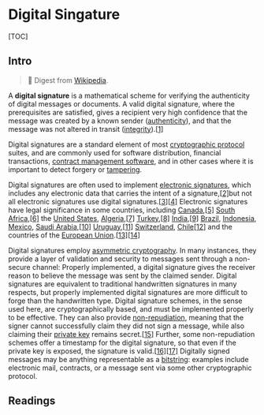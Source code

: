 # Digital Singature

[TOC]

## Intro

> :link: Digest from [Wikipedia](https://en.wikipedia.org/wiki/Digital_signature).

A **digital signature** is a mathematical scheme for verifying the authenticity of digital messages or documents. A valid digital signature, where the prerequisites are satisfied, gives a recipient very high confidence that the message was created by a known sender ([authenticity](https://en.wikipedia.org/wiki/Authentication)), and that the message was not altered in transit ([integrity](https://en.wikipedia.org/wiki/Data_integrity)).[[1\]](https://en.wikipedia.org/wiki/Digital_signature#cite_note-Vtkl8-1)

Digital signatures are a standard element of most [cryptographic protocol](https://en.wikipedia.org/wiki/Cryptographic_protocol) suites, and are commonly used for software distribution, financial transactions, [contract management software](https://en.wikipedia.org/wiki/Contract_management_software), and in other cases where it is important to detect forgery or [tampering](https://en.wikipedia.org/wiki/Tampering_(crime)).

Digital signatures are often used to implement [electronic signatures](https://en.wikipedia.org/wiki/Electronic_signature), which includes any electronic data that carries the intent of a signature,[[2\]](https://en.wikipedia.org/wiki/Digital_signature#cite_note-cEMCl-2)but not all electronic signatures use digital signatures.[[3\]](https://en.wikipedia.org/wiki/Digital_signature#cite_note-6TaHP-3)[[4\]](https://en.wikipedia.org/wiki/Digital_signature#cite_note-uExGJ-4) Electronic signatures have legal significance in some countries, including [Canada](https://en.wikipedia.org/wiki/Canada),[[5\]](https://en.wikipedia.org/wiki/Digital_signature#cite_note-iwENG-5) [South Africa](https://en.wikipedia.org/wiki/South_Africa),[[6\]](https://en.wikipedia.org/wiki/Digital_signature#cite_note-TZv4Q-6) the [United States](https://en.wikipedia.org/wiki/United_States), [Algeria](https://en.wikipedia.org/wiki/Algeria),[[7\]](https://en.wikipedia.org/wiki/Digital_signature#cite_note-9wrdi-7) [Turkey](https://en.wikipedia.org/wiki/Turkey),[[8\]](https://en.wikipedia.org/wiki/Digital_signature#cite_note-8) [India](https://en.wikipedia.org/wiki/India),[[9\]](https://en.wikipedia.org/wiki/Digital_signature#cite_note-fN2Ic-9) [Brazil](https://en.wikipedia.org/wiki/Brazil), [Indonesia](https://en.wikipedia.org/wiki/Indonesia), [Mexico](https://en.wikipedia.org/wiki/Mexico), [Saudi Arabia](https://en.wikipedia.org/wiki/Saudi_Arabia),[[10\]](https://en.wikipedia.org/wiki/Digital_signature#cite_note-LplND-10) [Uruguay](https://en.wikipedia.org/wiki/Uruguay),[[11\]](https://en.wikipedia.org/wiki/Digital_signature#cite_note-Xf3lW-11) [Switzerland](https://en.wikipedia.org/wiki/Switzerland), [Chile](https://en.wikipedia.org/wiki/Chile)[[12\]](https://en.wikipedia.org/wiki/Digital_signature#cite_note-4h0yN-12) and the countries of the [European Union](https://en.wikipedia.org/wiki/European_Union).[[13\]](https://en.wikipedia.org/wiki/Digital_signature#cite_note-Cryptomathic_MajorStandardsDigSig-13)[[14\]](https://en.wikipedia.org/wiki/Digital_signature#cite_note-CryptomathicDigSigServicesAshiqJA-14)

Digital signatures employ [asymmetric cryptography](https://en.wikipedia.org/wiki/Asymmetric_key_algorithm). In many instances, they provide a layer of validation and security to messages sent through a non-secure channel: Properly implemented, a digital signature gives the receiver reason to believe the message was sent by the claimed sender. Digital signatures are equivalent to traditional handwritten signatures in many respects, but properly implemented digital signatures are more difficult to forge than the handwritten type. Digital signature schemes, in the sense used here, are cryptographically based, and must be implemented properly to be effective. They can also provide [non-repudiation](https://en.wikipedia.org/wiki/Non-repudiation), meaning that the signer cannot successfully claim they did not sign a message, while also claiming their [private key](https://en.wikipedia.org/wiki/Private_key) remains secret.[[15\]](https://en.wikipedia.org/wiki/Digital_signature#cite_note-15) Further, some non-repudiation schemes offer a timestamp for the digital signature, so that even if the private key is exposed, the signature is valid.[[16\]](https://en.wikipedia.org/wiki/Digital_signature#cite_note-G18bg-16)[[17\]](https://en.wikipedia.org/wiki/Digital_signature#cite_note-U844i-17) Digitally signed messages may be anything representable as a [bitstring](https://en.wikipedia.org/wiki/Bitstring): examples include electronic mail, contracts, or a message sent via some other cryptographic protocol.



## Readings

[数字签名是什么？-- 阮一峰的日志]: https://www.ruanyifeng.com/blog/2011/08/what_is_a_digital_signature.html
[数字签名与HTTPS详解]: https://www.cnblogs.com/rinack/p/10743355.html
